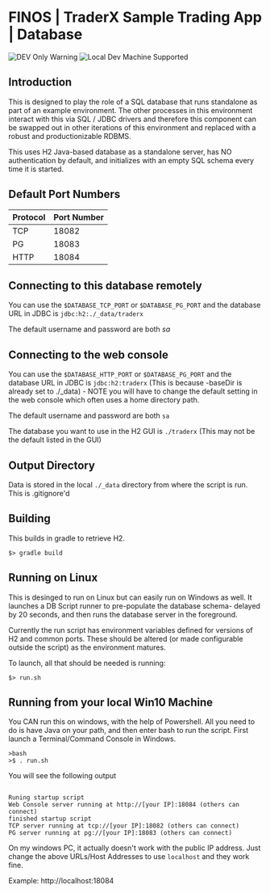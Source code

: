 # FINOS | TraderX Sample Trading App | Database

![DEV Only Warning](https://badgen.net/badge/warning/not-for-production/red) ![Local Dev Machine Supported](http://badgen.net/badge/local-dev/supported/green)

## Introduction

This is designed to play the role of a SQL database that runs standalone as part of an example environment. The other processes in this environment interact with this via SQL / JDBC drivers and therefore this component can be swapped out in other iterations of this environment and replaced with a robust and productionizable RDBMS.

This uses H2 Java-based database as a standalone server, has NO authentication by default, and initializes with an empty SQL schema every time it is started.

## Default Port Numbers
| Protocol | Port Number |
| :--- | :--- |
| TCP | 18082 |
| PG | 18083 |
| HTTP | 18084 |
 
## Connecting to this database remotely
You can use the `$DATABASE_TCP_PORT`  or `$DATABASE_PG_PORT` and the database URL in JDBC is `jdbc:h2:./_data/traderx`

The default username and password are both *sa*

## Connecting to the web console
You can use the `$DATABASE_HTTP_PORT`  or `$DATABASE_PG_PORT` and the database URL in JDBC is `jdbc:h2:traderx` (This is because -baseDir is already set to ./_data) - NOTE you will have to change the default setting in the web console which often uses a home directory path. 

The default username and password are both `sa`

The database you want to use in the H2 GUI is `./traderx` (This may not be the default listed in the GUI)

## Output Directory
Data is stored in the local `./_data` directory from where the script is run. This is .gitignore'd 

## Building

This builds in gradle to retrieve H2.

```shell
$> gradle build
```

## Running on Linux

This is desinged to run on Linux but can easily run on Windows as well. It launches a DB Script runner to pre-populate the database schema- delayed by 20 seconds, and then runs the database server in the foreground.

Currently the run script has environment variables defined for versions of H2 and common ports. These should be altered (or made configurable outside the script) as the environment matures.

To launch, all that should be needed is running:
```shell
$> run.sh
```

## Running from your local Win10 Machine

You CAN run this on windows, with the help of Powershell.  All you need to do is have Java on your path, and then enter bash to run the script.  First launch a Terminal/Command Console in Windows.

```
>bash
>$ . run.sh
```

You will see the following output

```

Runing startup script
Web Console server running at http://[your IP]:18084 (others can connect)
finished startup script
TCP server running at tcp://[your IP]:18082 (others can connect)
PG server running at pg://[your IP]:18083 (others can connect)
```

On my windows PC, it actually doesn't work with the public IP address. Just change the above URLs/Host Addresses to use `localhost`  and they work fine.

Example: http://localhost:18084 

